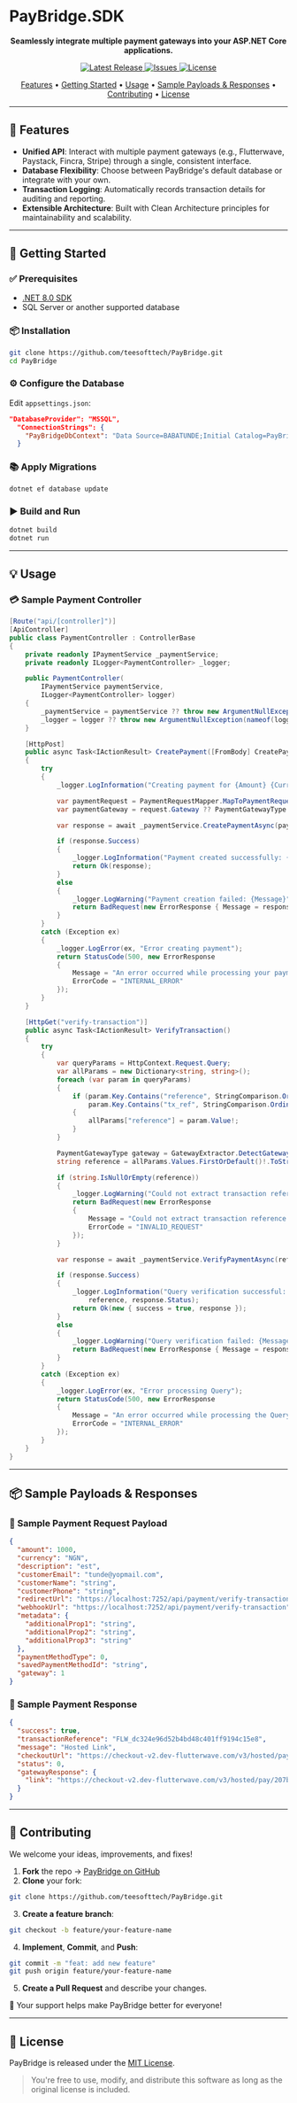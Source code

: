 # PayBridge.SDK

<p align="center">
  <strong>Seamlessly integrate multiple payment gateways into your ASP.NET Core applications.</strong>
</p>

<p align="center">
  <a href="https://github.com/teesofttech/PayBridge/releases">
    <img src="https://img.shields.io/github/v/release/teesofttech/PayBridge" alt="Latest Release">
  </a>
  <a href="https://github.com/teesofttech/PayBridge/issues">
    <img src="https://img.shields.io/github/issues/teesofttech/PayBridge" alt="Issues">
  </a>
  <a href="https://github.com/teesofttech/PayBridge/blob/main/LICENSE">
    <img src="https://img.shields.io/github/license/teesofttech/PayBridge" alt="License">
  </a>
</p>

<p align="center">
  <a href="#-features">Features</a> •
  <a href="#-getting-started">Getting Started</a> •
  <a href="#-usage">Usage</a> •
  <a href="#-sample-payloads--responses">Sample Payloads & Responses</a> •
  <a href="#-contributing">Contributing</a> •
  <a href="#-license">License</a>
</p>

---

## 🚀 Features

- **Unified API**: Interact with multiple payment gateways (e.g., Flutterwave, Paystack, Fincra, Stripe) through a single, consistent interface.
- **Database Flexibility**: Choose between PayBridge's default database or integrate with your own.
- **Transaction Logging**: Automatically records transaction details for auditing and reporting.
- **Extensible Architecture**: Built with Clean Architecture principles for maintainability and scalability.

---

## 🧰 Getting Started

### ✅ Prerequisites

- [.NET 8.0 SDK](https://dotnet.microsoft.com/download/dotnet/8.0)
- SQL Server or another supported database

### 📦 Installation

```bash
git clone https://github.com/teesofttech/PayBridge.git
cd PayBridge
```

### ⚙️ Configure the Database

Edit `appsettings.json`:

```json
"DatabaseProvider": "MSSQL",
  "ConnectionStrings": {
    "PayBridgeDbContext": "Data Source=BABATUNDE;Initial Catalog=PayBridgeDB;Integrated Security=True;TrustServerCertificate=true;"
  }
```

### 📚 Apply Migrations

```bash
dotnet ef database update
```

### ▶️ Build and Run

```bash
dotnet build
dotnet run
```

---

## 💡 Usage

### 💳 Sample Payment Controller

```csharp
[Route("api/[controller]")]
[ApiController]
public class PaymentController : ControllerBase
{
    private readonly IPaymentService _paymentService;
    private readonly ILogger<PaymentController> _logger;

    public PaymentController(
        IPaymentService paymentService,
        ILogger<PaymentController> logger)
    {
        _paymentService = paymentService ?? throw new ArgumentNullException(nameof(paymentService));
        _logger = logger ?? throw new ArgumentNullException(nameof(logger));
    }

    [HttpPost]
    public async Task<IActionResult> CreatePayment([FromBody] CreatePaymentRequest request)
    {
        try
        {
            _logger.LogInformation("Creating payment for {Amount} {Currency}", request.Amount, request.Currency);

            var paymentRequest = PaymentRequestMapper.MapToPaymentRequest(request);
            var paymentGateway = request.Gateway ?? PaymentGatewayType.Automatic;

            var response = await _paymentService.CreatePaymentAsync(paymentRequest, paymentGateway);

            if (response.Success)
            {
                _logger.LogInformation("Payment created successfully: {Reference}", response.TransactionReference);
                return Ok(response);
            }
            else
            {
                _logger.LogWarning("Payment creation failed: {Message}", response.Message);
                return BadRequest(new ErrorResponse { Message = response.Message, ErrorCode = "PAYMENT_FAILED" });
            }
        }
        catch (Exception ex)
        {
            _logger.LogError(ex, "Error creating payment");
            return StatusCode(500, new ErrorResponse
            {
                Message = "An error occurred while processing your payment",
                ErrorCode = "INTERNAL_ERROR"
            });
        }
    }

    [HttpGet("verify-transaction")]
    public async Task<IActionResult> VerifyTransaction()
    {
        try
        {
            var queryParams = HttpContext.Request.Query;
            var allParams = new Dictionary<string, string>();
            foreach (var param in queryParams)
            {
                if (param.Key.Contains("reference", StringComparison.OrdinalIgnoreCase) ||
                    param.Key.Contains("tx_ref", StringComparison.OrdinalIgnoreCase))
                {
                    allParams["reference"] = param.Value!;
                }
            }

            PaymentGatewayType gateway = GatewayExtractor.DetectGatewayFromWebhook(allParams.Values);
            string reference = allParams.Values.FirstOrDefault()!.ToString()!;

            if (string.IsNullOrEmpty(reference))
            {
                _logger.LogWarning("Could not extract transaction reference from Query");
                return BadRequest(new ErrorResponse
                {
                    Message = "Could not extract transaction reference from Query",
                    ErrorCode = "INVALID_REQUEST"
                });
            }

            var response = await _paymentService.VerifyPaymentAsync(reference, gateway);

            if (response.Success)
            {
                _logger.LogInformation("Query verification successful: {Reference}, Status: {Status}",
                    reference, response.Status);
                return Ok(new { success = true, response });
            }
            else
            {
                _logger.LogWarning("Query verification failed: {Message}", response.Message);
                return BadRequest(new ErrorResponse { Message = response.Message, ErrorCode = "QUERY_VERIFICATION_FAILED" });
            }
        }
        catch (Exception ex)
        {
            _logger.LogError(ex, "Error processing Query");
            return StatusCode(500, new ErrorResponse
            {
                Message = "An error occurred while processing the Query",
                ErrorCode = "INTERNAL_ERROR"
            });
        }
    }
}
```

---

## 📦 Sample Payloads & Responses

### 🔼 Sample Payment Request Payload

```json
{
  "amount": 1000,
  "currency": "NGN",
  "description": "est",
  "customerEmail": "tunde@yopmail.com",
  "customerName": "string",
  "customerPhone": "string",
  "redirectUrl": "https://localhost:7252/api/payment/verify-transaction",
  "webhookUrl": "https://localhost:7252/api/payment/verify-transaction",
  "metadata": {
    "additionalProp1": "string",
    "additionalProp2": "string",
    "additionalProp3": "string"
  },
  "paymentMethodType": 0,
  "savedPaymentMethodId": "string",
  "gateway": 1
}
```

### 🔽 Sample Payment Response

```json
{
  "success": true,
  "transactionReference": "FLW_dc324e96d52b4bd48c401ff9194c15e8",
  "message": "Hosted Link",
  "checkoutUrl": "https://checkout-v2.dev-flutterwave.com/v3/hosted/pay/207b10ab0a05ddf19746",
  "status": 0,
  "gatewayResponse": {
    "link": "https://checkout-v2.dev-flutterwave.com/v3/hosted/pay/207b10ab0a05ddf19746"
  }
}
```

---

## 🤝 Contributing

We welcome your ideas, improvements, and fixes!

1. **Fork** the repo → [PayBridge on GitHub](https://github.com/teesofttech/PayBridge)
2. **Clone** your fork:

```bash
git clone https://github.com/teesofttech/PayBridge.git
```

3. **Create a feature branch**:

```bash
git checkout -b feature/your-feature-name
```

4. **Implement**, **Commit**, and **Push**:

```bash
git commit -m "feat: add new feature"
git push origin feature/your-feature-name
```

5. **Create a Pull Request** and describe your changes.

🙌 Your support helps make PayBridge better for everyone!

---

## 📄 License

PayBridge is released under the [MIT License](https://github.com/teesofttech/PayBridge/blob/main/LICENSE).

> You're free to use, modify, and distribute this software as long as the original license is included.
